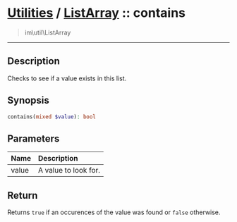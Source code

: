 # [Utilities](util.md) / [ListArray](util-ListArray.md) :: contains
 > im\util\ListArray
____

## Description
Checks to see if a value exists in this list.

## Synopsis
```php
contains(mixed $value): bool
```

## Parameters
| Name | Description |
| :--- | :---------- |
| value | A value to look for. |

## Return
Returns `true` if an occurences of the value
was found or `false` otherwise.

